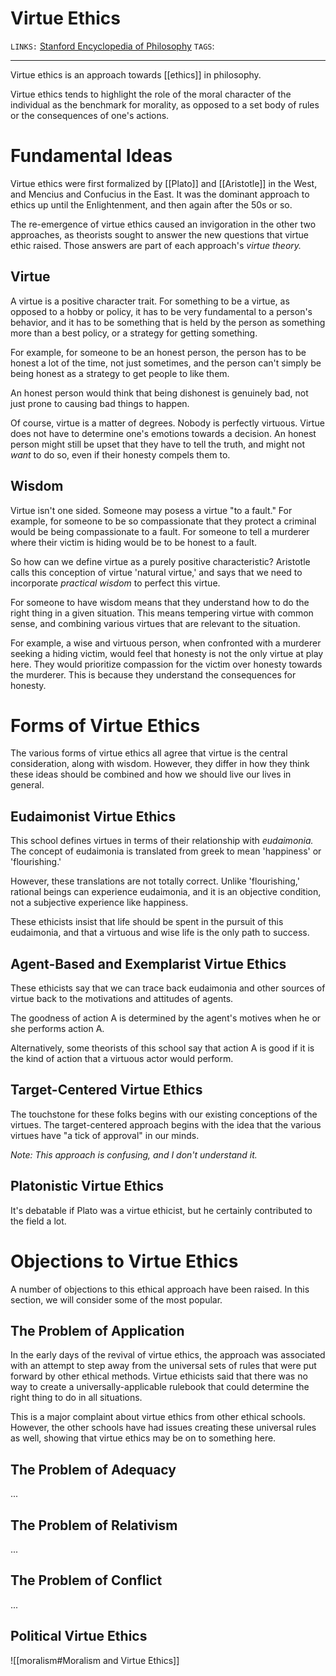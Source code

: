 # Virtue Ethics
`LINKS:` [Stanford Encyclopedia of Philosophy](https://plato.stanford.edu/entries/ethics-virtue/)
`TAGS`: 

---
Virtue ethics is an approach towards [[ethics]] in philosophy. 

Virtue ethics tends to highlight the role of the moral character of the individual as the benchmark for morality, as opposed to a set body of rules or the consequences of one's actions.

# Fundamental Ideas
Virtue ethics were first formalized by [[Plato]] and [[Aristotle]] in the West, and Mencius and Confucius in the East. It was the dominant approach to ethics up until the Enlightenment, and then again after the 50s or so. 

The re-emergence of virtue ethics caused an invigoration in the other two approaches, as theorists sought to answer the new questions that virtue ethic raised. Those answers are part of each approach's *virtue theory.* 

## Virtue
A virtue is a positive character trait. For something to be a virtue, as opposed to a hobby or policy, it has to be very fundamental to a person's behavior, and it has to be something that is held by the person as something more than a best policy, or a strategy for getting something.

For example, for someone to be an honest person, the person has to be honest a lot of the time, not just sometimes, and the person can't simply be being honest as a strategy to get people to like them. 

An honest person would think that being dishonest is genuinely bad, not just prone to causing bad things to happen. 

Of course, virtue is a matter of degrees. Nobody is perfectly virtuous. Virtue does not have to determine one's emotions towards a decision. An honest person might still be upset that they have to tell the truth, and might not *want* to do so, even if their honesty compels them to. 

## Wisdom
Virtue isn't one sided. Someone may posess a virtue "to a fault." For example, for someone to be so compassionate that they protect a criminal would be being compassionate to a fault. For someone to tell a murderer where their victim is hiding would be to be honest to a fault. 

So how can we define virtue as a purely positive characteristic? Aristotle calls this conception of virtue 'natural virtue,' and says that we need to incorporate *practical wisdom* to perfect this virtue. 

For someone to have wisdom means that they understand how to do the right thing in a given situation. This means tempering virtue with common sense, and combining various virtues that are relevant to the situation.

For example, a wise and virtuous person, when confronted with a murderer seeking a hiding victim, would feel that honesty is not the only virtue at play here. They would prioritize compassion for the victim over honesty towards the murderer. This is because they understand the consequences for honesty. 

# Forms of Virtue Ethics
The various forms of virtue ethics all agree that virtue is the central consideration, along with wisdom. However, they differ in how they think these ideas should be combined and how we should live our lives in general. 

## Eudaimonist Virtue Ethics
This school defines virtues in terms of their relationship with *eudaimonia.* The concept of eudaimonia is translated from greek to mean 'happiness' or 'flourishing.' 

However, these translations are not totally correct. Unlike 'flourishing,' rational beings can experience eudaimonia, and it is an objective condition, not a subjective experience like happiness. 

These ethicists insist that life should be spent in the pursuit of this eudaimonia, and that a virtuous and wise life is the only path to success. 

## Agent-Based and Exemplarist Virtue Ethics
These ethicists say that we can trace back eudaimonia and other sources of virtue back to the motivations and attitudes of agents.

The goodness of action A is determined by the agent's motives when he or she performs action A. 

Alternatively, some theorists of this school say that action A is good if it is the kind of action that a virtuous actor would perform.

## Target-Centered Virtue Ethics
The touchstone for these folks begins with our existing conceptions of the virtues. The target-centered approach begins with the idea that the various virtues have "a tick of approval" in our minds.

*Note: This approach is confusing, and I don't understand it.*

## Platonistic Virtue Ethics
It's debatable if Plato was a virtue ethicist, but he certainly contributed to the field a lot. 

# Objections to Virtue Ethics
A number of objections to this ethical approach have been raised. In this section, we will consider some of the most popular.

## The Problem of Application
In the early days of the revival of virtue ethics, the approach was associated with an attempt to step away from the universal sets of rules that were put forward by other ethical methods. Virtue ethicists said that there was no way to create a universally-applicable rulebook that could determine the right thing to do in all situations. 

This is a major complaint about virtue ethics from other ethical schools. However, the other schools have had issues creating these universal rules as well, showing that virtue ethics may be on to something here. 

## The Problem of Adequacy
...
## The Problem of Relativism
...
## The Problem of Conflict
...

## Political Virtue Ethics
![[moralism#Moralism and Virtue Ethics]]